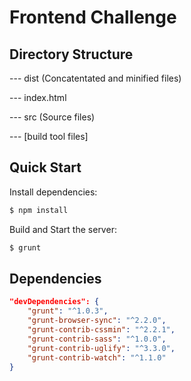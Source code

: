 # Frontend Challenge

## Directory Structure

--- dist (Concatentated and minified files)

--- index.html

--- src (Source files)

--- [build tool files]

## Quick Start

Install dependencies:

```bash
$ npm install
```

Build and Start the server:

```bash
$ grunt
```

## Dependencies

```json
"devDependencies": {
	"grunt": "^1.0.3",
	"grunt-browser-sync": "^2.2.0",
	"grunt-contrib-cssmin": "^2.2.1",
	"grunt-contrib-sass": "^1.0.0",
	"grunt-contrib-uglify": "^3.3.0",
	"grunt-contrib-watch": "^1.1.0"
}
```
